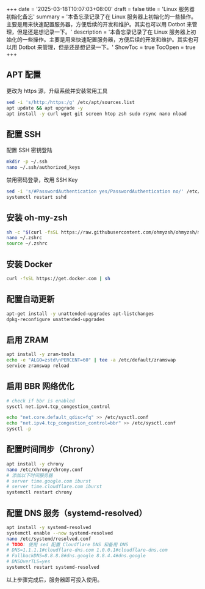 +++
date = '2025-03-18T10:07:03+08:00'
draft = false
title = 'Linux 服务器初始化备忘'
summary = '本备忘录记录了在 Linux 服务器上初始化的一些操作。主要是用来快速配置服务器，方便后续的开发和维护。其实也可以用 Dotbot 来管理，但是还是想记录一下。'
description = '本备忘录记录了在 Linux 服务器上初始化的一些操作。主要是用来快速配置服务器，方便后续的开发和维护。其实也可以用 Dotbot 来管理，但是还是想记录一下。'
ShowToc = true
TocOpen = true
+++

## APT 配置

更改为 https 源，升级系统并安装常用工具

```bash
sed -i 's/http:/https:/g' /etc/apt/sources.list
apt update && apt upgrade -y
apt install -y curl wget git screen htop zsh sudo rsync nano nload
```

## 配置 SSH

配置 SSH 密钥登陆

```bash
mkdir -p ~/.ssh
nano ~/.ssh/authorized_keys
```

禁用密码登录，改用 SSH Key

```bash
sed -i 's/#PasswordAuthentication yes/PasswordAuthentication no/' /etc/ssh/sshd_config
systemctl restart sshd
```

## 安装 oh-my-zsh

```bash
sh -c "$(curl -fsSL https://raw.githubusercontent.com/ohmyzsh/ohmyzsh/master/tools/install.sh)"
nano ~/.zshrc
source ~/.zshrc
```

## 安装 Docker

```bash
curl -fsSL https://get.docker.com | sh
```

## 配置自动更新

```bash
apt-get install -y unattended-upgrades apt-listchanges
dpkg-reconfigure unattended-upgrades
```

## 启用 ZRAM

```bash
apt install -y zram-tools
echo -e "ALGO=zstd\nPERCENT=60" | tee -a /etc/default/zramswap
service zramswap reload
```

## 启用 BBR 网络优化

```bash
# check if bbr is enabled
sysctl net.ipv4.tcp_congestion_control

echo "net.core.default_qdisc=fq" >> /etc/sysctl.conf
echo "net.ipv4.tcp_congestion_control=bbr" >> /etc/sysctl.conf
sysctl -p
```

## 配置时间同步（Chrony）

```bash
apt install -y chrony
nano /etc/chrony/chrony.conf
# 添加以下时间服务器
# server time.google.com iburst
# server time.cloudflare.com iburst
systemctl restart chrony
```

## 配置 DNS 服务（systemd-resolved）

```bash
apt install -y systemd-resolved
systemctl enable --now systemd-resolved
nano /etc/systemd/resolved.conf
# TODO: 使用 sed 配置 Cloudflare DNS 和备用 DNS
# DNS=1.1.1.1#cloudflare-dns.com 1.0.0.1#cloudflare-dns.com
# FallbackDNS=8.8.8.8#dns.google 8.8.4.4#dns.google
# DNSOverTLS=yes
systemctl restart systemd-resolved
```

以上步骤完成后，服务器即可投入使用。
